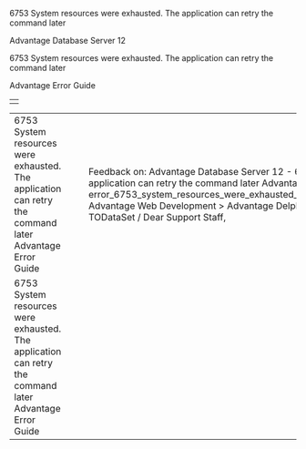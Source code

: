 6753 System resources were exhausted. The application can retry the command later




Advantage Database Server 12  

6753 System resources were exhausted. The application can retry the command later

Advantage Error Guide

|  |
| --- |
|  |

|  |  |  |  |  |
| --- | --- | --- | --- | --- |
| 6753 System resources were exhausted. The application can retry the command later  Advantage Error Guide |  |  | Feedback on: Advantage Database Server 12 - 6753 System resources were exhausted. The application can retry the command later Advantage Error Guide error\_6753\_system\_resources\_were\_exhausted\_the\_application\_can\_retry\_the\_command\_later Advantage Web Development > Advantage Delphi OData Client > Delphi OData Components > TODataSet / Dear Support Staff, |  |
| 6753 System resources were exhausted. The application can retry the command later  Advantage Error Guide |  |  |  |  |
